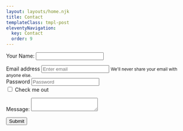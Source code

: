 ```yaml
---
layout: layouts/home.njk
title: Contact
templateClass: tmpl-post
eleventyNavigation:
  key: Contact
  order: 9
---
```





<form name="contact" method="POST" data-netlify="true">
  <div class="form-group">
  	 <p>
    <label>Your Name: <input type="text" name="name" /></label>   
  </p>
    <label for="exampleInputEmail1">Email address</label>
    <input type="email" class="form-control" id="exampleInputEmail1" aria-describedby="emailHelp" placeholder="Enter email">
    <small id="emailHelp" class="form-text text-muted">We'll never share your email with anyone else.</small>
  </div>
  <div class="form-group">
    <label for="exampleInputPassword1">Password</label>
    <input type="password" class="form-control" id="exampleInputPassword1" placeholder="Password">
  </div>
  <div class="form-check">
    <input type="checkbox" class="form-check-input" id="exampleCheck1">
    <label class="form-check-label" for="exampleCheck1">Check me out</label>
  </div>
  <p>
    <label>Message: <textarea name="message"></textarea></label>
  </p>
  <button type="submit" class="btn btn-primary">Submit</button>
</form>






 
